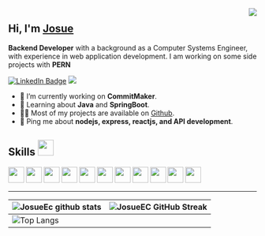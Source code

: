 <img align="right" src="https://media.licdn.com/dms/image/D4E16AQEeS4fuqZlM_w/profile-displaybackgroundimage-shrink_350_1400/0/1686581209612?e=1692835200&v=beta&t=MReDARvu57DMYCBwnE9KwC4wZ77mi3nXyOSC2qYLsCs" />

<h2>Hi, I'm <a href='#'>Josue</a></h2>
<p><strong>Backend Developer</strong> with a background as a Computer Systems Engineer, with experience in web application development. I am working on some side projects with <strong>PERN</strong></p>
<p><a href="https://www.linkedin.com/in/josue-evangelista-cruz-213461264/"><img src="https://img.shields.io/badge/-@JosueEC-0077B5?style=flat-square&amp;labelColor=0077B5&amp;logo=LinkedIn&amp;link=https://www.linkedin.com/in/josue-evangelista-cruz-213461264/" alt="LinkedIn Badge"></a>  <img src="https://img.shields.io/badge/-josueev.cruz@gmail.com-0077B5?style=flat-square&amp;labelColor=0077B5&amp;logo=Gmail&amp; alt="Gmail Badge"></p>
<ul>
<li>🔭 I’m currently working on <strong>CommitMaker</strong>.</li>
<li>🧐 Learning about <strong>Java</strong> and <strong>SpringBoot</strong>.</li>
<li>👨‍💻 Most of my projects are available on <a href="https://github.com/JosueEC">Github</a>.</li>
<li>💬 Ping me about <strong>nodejs, express, reactjs, and API development</strong>.</li>
</ul>
<h2>Skills <img src = "https://media2.giphy.com/media/QssGEmpkyEOhBCb7e1/giphy.gif?cid=ecf05e47a0n3gi1bfqntqmob8g9aid1oyj2wr3ds3mg700bl&rid=giphy.gif" width = 32px></h2>
<p align="left">
<img width ='32px' src ='https://raw.githubusercontent.com/rahulbanerjee26/githubAboutMeGenerator/main/icons/nodejs.svg'>
<img width ='32px' src ='https://raw.githubusercontent.com/rahulbanerjee26/githubAboutMeGenerator/main/icons/express.svg'>
<img width ='32px' src ='https://raw.githubusercontent.com/rahulbanerjee26/githubAboutMeGenerator/main/icons/postgresql.svg'>
<img width ='32px' src ='https://raw.githubusercontent.com/rahulbanerjee26/githubAboutMeGenerator/main/icons/mysql.svg'>
<img width ='32px' src ='https://raw.githubusercontent.com/rahulbanerjee26/githubAboutMeGenerator/main/icons/reactjs.svg'>
<img width ='32px' src ='https://raw.githubusercontent.com/rahulbanerjee26/githubAboutMeGenerator/main/icons/html.svg'>
<img width ='32px' src ='https://raw.githubusercontent.com/rahulbanerjee26/githubAboutMeGenerator/main/icons/css.svg'>
<img width ='32px' src ='https://raw.githubusercontent.com/rahulbanerjee26/githubAboutMeGenerator/main/icons/javascript.svg'>
<img width ='32px' src ='https://raw.githubusercontent.com/rahulbanerjee26/githubAboutMeGenerator/main/icons/java.svg'>
<img width ='32px' src ='https://raw.githubusercontent.com/rahulbanerjee26/githubAboutMeGenerator/main/icons/spring.svg'>
<img width ='32px' src ='https://raw.githubusercontent.com/rahulbanerjee26/githubAboutMeGenerator/main/icons/postman.svg'>
</p>

---
| ![JosueEc github stats](https://github-readme-stats.vercel.app/api?username=josueec&show_icons=true&theme=tokyonight) | ![JosueEC GitHub Streak](https://github-readme-streak-stats.herokuapp.com/?user=josueec&theme=tokyonight) |
| --- | --- |
| ![Top Langs](https://github-readme-stats.vercel.app/api/top-langs/?username=josueec&theme=tokyonight)